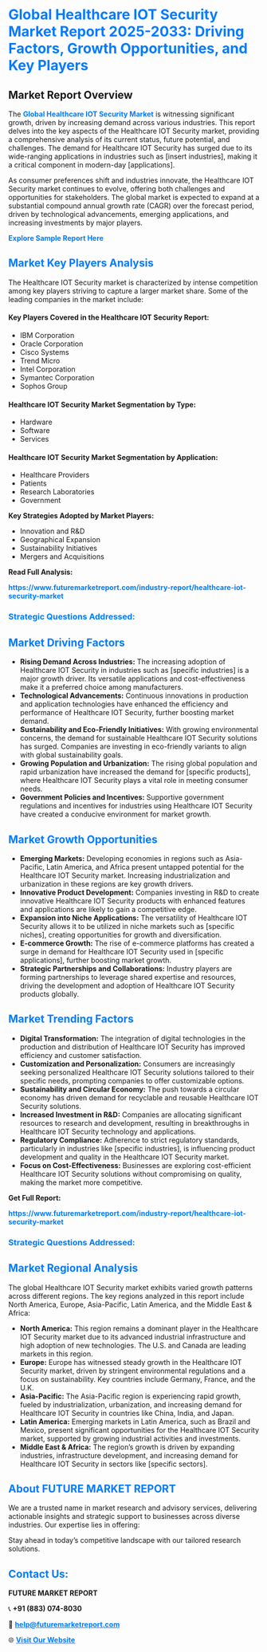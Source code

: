 <h1 style="color: #007BFF;">Global Healthcare IOT Security Market Report 2025-2033: Driving Factors, Growth Opportunities, and Key Players</h1>

<section id="overview">
<h2>Market Report Overview</h2>
<p>The <a href="https://www.futuremarketreport.com/industry-report/healthcare-iot-security-market" style="color: #007BFF; text-decoration: none;"><strong>Global Healthcare IOT Security Market</strong></a> is witnessing significant growth, driven by increasing demand across various industries. This report delves into the key aspects of the Healthcare IOT Security market, providing a comprehensive analysis of its current status, future potential, and challenges. The demand for Healthcare IOT Security has surged due to its wide-ranging applications in industries such as [insert industries], making it a critical component in modern-day [applications].</p>
<p>As consumer preferences shift and industries innovate, the Healthcare IOT Security market continues to evolve, offering both challenges and opportunities for stakeholders. The global market is expected to expand at a substantial compound annual growth rate (CAGR) over the forecast period, driven by technological advancements, emerging applications, and increasing investments by major players.</p>
</section>

<section id="overview">
<p><a href="https://www.futuremarketreport.com/request-sample/reportId=77009" style="color: #007BFF; text-decoration: none;"><strong>Explore Sample Report Here</strong></a></p>
</section>

<section id="key-players">
<h2 style="color: #007BFF;">Market Key Players Analysis</h2>
<p>The Healthcare IOT Security market is characterized by intense competition among key players striving to capture a larger market share. Some of the leading companies in the market include:</p>
<h4>Key Players Covered in the Healthcare IOT Security Report:</h4>
<ul><li>IBM Corporation</li><li>Oracle Corporation</li><li>Cisco Systems</li><li>Trend Micro</li><li>Intel Corporation</li><li>Symantec Corporation</li><li>Sophos Group</li></ul>
<h4>Healthcare IOT Security Market Segmentation by Type:</h4>
<ul><li>Hardware</li><li>Software</li><li>Services</li></ul>

<h4>Healthcare IOT Security Market Segmentation by Application:</h4>
<ul><li>Healthcare Providers</li><li>Patients</li><li>Research Laboratories</li><li>Government</li></ul>
<p><strong>Key Strategies Adopted by Market Players:</strong></p>
<ul>
<li>Innovation and R&D</li>
<li>Geographical Expansion</li>
<li>Sustainability Initiatives</li>
<li>Mergers and Acquisitions</li>
</ul>
</section>

<section>
<p><strong>Read Full Analysis: </strong></p><a href="https://www.futuremarketreport.com/industry-report/healthcare-iot-security-market" style="color: #007BFF; text-decoration: none;"><strong>https://www.futuremarketreport.com/industry-report/healthcare-iot-security-market</strong></a>
<h3 style="color: #007BFF;">Strategic Questions Addressed:</h3>
</section>

<section id="driving-factors">
<h2 style="color: #007BFF;">Market Driving Factors</h2>
<ul>
<li><strong>Rising Demand Across Industries:</strong> The increasing adoption of Healthcare IOT Security in industries such as [specific industries] is a major growth driver. Its versatile applications and cost-effectiveness make it a preferred choice among manufacturers.</li>
<li><strong>Technological Advancements:</strong> Continuous innovations in production and application technologies have enhanced the efficiency and performance of Healthcare IOT Security, further boosting market demand.</li>
<li><strong>Sustainability and Eco-Friendly Initiatives:</strong> With growing environmental concerns, the demand for sustainable Healthcare IOT Security solutions has surged. Companies are investing in eco-friendly variants to align with global sustainability goals.</li>
<li><strong>Growing Population and Urbanization:</strong> The rising global population and rapid urbanization have increased the demand for [specific products], where Healthcare IOT Security plays a vital role in meeting consumer needs.</li>
<li><strong>Government Policies and Incentives:</strong> Supportive government regulations and incentives for industries using Healthcare IOT Security have created a conducive environment for market growth.</li>
</ul>
</section>

<section id="growth-opportunities">
<h2 style="color: #007BFF;">Market Growth Opportunities</h2>
<ul>
<li><strong>Emerging Markets:</strong> Developing economies in regions such as Asia-Pacific, Latin America, and Africa present untapped potential for the Healthcare IOT Security market. Increasing industrialization and urbanization in these regions are key growth drivers.</li>
<li><strong>Innovative Product Development:</strong> Companies investing in R&D to create innovative Healthcare IOT Security products with enhanced features and applications are likely to gain a competitive edge.</li>
<li><strong>Expansion into Niche Applications:</strong> The versatility of Healthcare IOT Security allows it to be utilized in niche markets such as [specific niches], creating opportunities for growth and diversification.</li>
<li><strong>E-commerce Growth:</strong> The rise of e-commerce platforms has created a surge in demand for Healthcare IOT Security used in [specific applications], further boosting market growth.</li>
<li><strong>Strategic Partnerships and Collaborations:</strong> Industry players are forming partnerships to leverage shared expertise and resources, driving the development and adoption of Healthcare IOT Security products globally.</li>
</ul>
</section>

<section id="trending-factors">
<h2 style="color: #007BFF;">Market Trending Factors</h2>
<ul>
<li><strong>Digital Transformation:</strong> The integration of digital technologies in the production and distribution of Healthcare IOT Security has improved efficiency and customer satisfaction.</li>
<li><strong>Customization and Personalization:</strong> Consumers are increasingly seeking personalized Healthcare IOT Security solutions tailored to their specific needs, prompting companies to offer customizable options.</li>
<li><strong>Sustainability and Circular Economy:</strong> The push towards a circular economy has driven demand for recyclable and reusable Healthcare IOT Security solutions.</li>
<li><strong>Increased Investment in R&D:</strong> Companies are allocating significant resources to research and development, resulting in breakthroughs in Healthcare IOT Security technology and applications.</li>
<li><strong>Regulatory Compliance:</strong> Adherence to strict regulatory standards, particularly in industries like [specific industries], is influencing product development and quality in the Healthcare IOT Security market.</li>
<li><strong>Focus on Cost-Effectiveness:</strong> Businesses are exploring cost-efficient Healthcare IOT Security solutions without compromising on quality, making the market more competitive.</li>
</ul>
</section>

<section>
<p><strong>Get Full Report: </strong></p><a href="https://www.futuremarketreport.com/industry-report/healthcare-iot-security-market" style="color: #007BFF; text-decoration: none;"><strong>https://www.futuremarketreport.com/industry-report/healthcare-iot-security-market</strong></a>
<h3 style="color: #007BFF;">Strategic Questions Addressed:</h3>
</section>


<section id="regional-analysis">
<h2 style="color: #007BFF;">Market Regional Analysis</h2>
<p>The global Healthcare IOT Security market exhibits varied growth patterns across different regions. The key regions analyzed in this report include North America, Europe, Asia-Pacific, Latin America, and the Middle East & Africa:</p>
<ul>
<li><strong>North America:</strong> This region remains a dominant player in the Healthcare IOT Security market due to its advanced industrial infrastructure and high adoption of new technologies. The U.S. and Canada are leading markets in this region.</li>
<li><strong>Europe:</strong> Europe has witnessed steady growth in the Healthcare IOT Security market, driven by stringent environmental regulations and a focus on sustainability. Key countries include Germany, France, and the U.K.</li>
<li><strong>Asia-Pacific:</strong> The Asia-Pacific region is experiencing rapid growth, fueled by industrialization, urbanization, and increasing demand for Healthcare IOT Security in countries like China, India, and Japan.</li>
<li><strong>Latin America:</strong> Emerging markets in Latin America, such as Brazil and Mexico, present significant opportunities for the Healthcare IOT Security market, supported by growing industrial activities and investments.</li>
<li><strong>Middle East & Africa:</strong> The region’s growth is driven by expanding industries, infrastructure development, and increasing demand for Healthcare IOT Security in sectors like [specific sectors].</li>
</ul>
</section>

<footer>
<h2 style="color: #007BFF;">About FUTURE MARKET REPORT</h2>
<p>We are a trusted name in market research and advisory services, delivering actionable insights and strategic support to businesses across diverse industries. Our expertise lies in offering:</p>

<p>Stay ahead in today’s competitive landscape with our tailored research solutions.</p>

<h2 style="color: #007BFF;">Contact Us:</h2>
<p><strong>FUTURE MARKET REPORT</strong></p>
<p>📞 <strong>+91 (883) 074-8030</strong></p>
<p>📧 <strong><a href="mailto:help@futuremarketreport.com" style="color: #007BFF;">help@futuremarketreport.com</a></strong></p>
<p>🌐 <strong><a href="https://www.futuremarketreport.com/" style="color: #007BFF;">Visit Our Website</a></strong></p>
</footer>